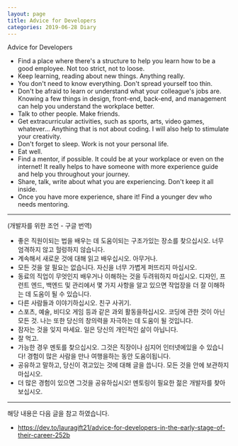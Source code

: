 ```yaml
---
layout: page
title: Advice for Developers 
categories: 2019-06-28 Diary
---
```


Advice for Developers

- Find a place where there's a structure to help you learn how to be a good employee. Not too strict, not to loose.
- Keep learning, reading about new things. Anything really.
- You don't need to know everything. Don't spread yourself too thin.
- Don't be afraid to learn or understand what your colleague's jobs are. Knowing a few things in design, front-end, back-end, and management can help you understand the workplace better.
- Talk to other people. Make friends.
- Get extracurricular activities, such as sports, arts, video games, whatever... Anything that is not about coding. I will also help to stimulate your creativity.
- Don't forget to sleep. Work is not your personal life.
- Eat well.
- Find a mentor, if possible. It could be at your workplace or even on the internet! It really helps to have someone with more experience guide and help you throughout your journey.
- Share, talk, write about what you are experiencing. Don't keep it all inside.
- Once you have more experience, share it! Find a younger dev who needs mentoring.

---

(개발자를 위한 조언 - 구글 번역)

- 좋은 직원이되는 법을 배우는 데 도움이되는 구조가있는 장소를 찾으십시오. 너무 엄격하지 않고 헐렁하지 않습니다.
- 계속해서 새로운 것에 대해 읽고 배우십시오. 아무거나.
- 모든 것을 알 필요는 없습니다. 자신을 너무 가볍게 퍼뜨리지 마십시오.
- 동료의 직업이 무엇인지 배우거나 이해하는 것을 두려워하지 마십시오. 디자인, 프런트 엔드, 백엔드 및 관리에서 몇 가지 사항을 알고 있으면 작업장을 더 잘 이해하는 데 도움이 될 수 있습니다.
- 다른 사람들과 이야기하십시오. 친구 사귀기.
- 스포츠, 예술, 비디오 게임 등과 같은 과외 활동을하십시오. 코딩에 관한 것이 아닌 모든 것. 나는 또한 당신의 창의력을 자극하는 데 도움이 될 것입니다.
- 잠자는 것을 잊지 마세요. 일은 당신의 개인적인 삶이 아닙니다.
- 잘 먹고.
- 가능한 경우 멘토를 찾으십시오. 그것은 직장이나 심지어 인터넷에있을 수 있습니다! 경험이 많은 사람을 만나 여행을하는 동안 도움이됩니다.
- 공유하고 말하고, 당신이 겪고있는 것에 대해 글을 씁니다. 모든 것을 안에 보관하지 마십시오.
- 더 많은 경험이 있으면 그것을 공유하십시오! 멘토링이 필요한 젊은 개발자를 찾아보십시오.



----
해당 내용은 다음 글을 참고 하였습니다.
- https://dev.to/lauragift21/advice-for-developers-in-the-early-stage-of-their-career-252b
